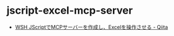 # jscript-excel-mcp-server

- [WSH JScriptでMCPサーバーを作成し、Excelを操作させる - Qiita](https://qiita.com/u1f992/items/933bff360aa619c3299e)
